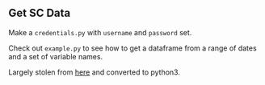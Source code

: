 ## Get SC Data

Make a `credentials.py` with `username` and `password` set.

Check out `example.py` to see how to get a dataframe from a range of dates and a set of variable names.

Largely stolen from [here](https://xe1t-wiki.lngs.infn.it/doku.php?id=xenon:xenon1t:slowcontrol:webserviceNew) and converted to python3.
